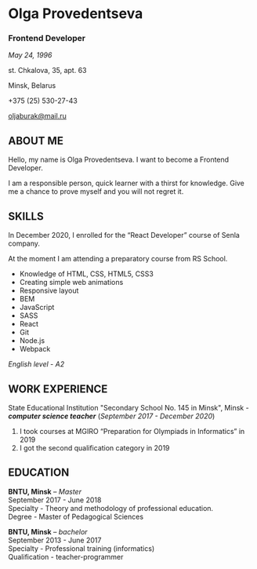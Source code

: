 # Olga Provedentseva
### Frontend  Developer
*May 24, 1996*

st. Chkalova, 35, apt. 63

Minsk, Belarus

+375 (25) 530-27-43

oljaburak@mail.ru

## **ABOUT ME**
Hello, my name is Olga Provedentseva. I want to become a Frontend Developer. 

I am a responsible person, quick learner with a thirst for knowledge. Give me a chance to prove myself and you will not regret it.

## **SKILLS**
In December 2020, I enrolled for the “React Developer” course of Senla company.

At the moment I am attending a preparatory course from RS School.

- Knowledge of HTML, CSS, HTML5, CSS3
- Creating simple web animations
- Responsive layout
- BEM
- JavaScript
- SASS
- React
- Git
- Node.js
- Webpack

*English level - A2*

## **WORK EXPERIENCE**
State Educational Institution "Secondary School No. 145 in Minsk", Minsk - ***computer science teacher***
(*September 2017 - December 2020*)
1. I took courses at MGIRO “Preparation for Olympiads in Informatics” in 2019
2. I got the second qualification category in 2019

## **EDUCATION**
**BNTU, Minsk** – *Master*   
September 2017 - June 2018   
Specialty - Theory and methodology of professional education.   
Degree - Master of Pedagogical Sciences   

**BNTU, Minsk** – *bachelor*   
September 2013 - June 2017   
Specialty - Professional training (informatics)   
Qualification - teacher-programmer   